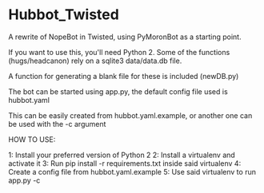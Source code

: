 Hubbot_Twisted
==============

A rewrite of NopeBot in Twisted, using PyMoronBot as a starting point.

If you want to use this, you'll need Python 2.
Some of the functions (hugs/headcanon) rely on a sqlite3 data/data.db file.

A function for generating a blank file for these is included (newDB.py)

The bot can be started using app.py, the default config file used is hubbot.yaml

This can be easily created from hubbot.yaml.example, or another one can be used with the -c argument

HOW TO USE:

1: Install your preferred version of Python 2
2: Install a virtualenv and activate it
3: Run pip install -r requirements.txt inside said virtualenv
4: Create a config file from hubbot.yaml.example
5: Use said virtualenv to run app.py -c <configfilename>